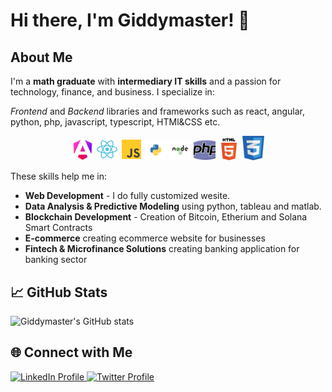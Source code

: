 # Hi there, I'm Giddymaster! 👋

## About Me
I'm a **math graduate** with **intermediary IT skills** and a passion for technology, finance, and business. I specialize in:

*Frontend* and *Backend* libraries and frameworks such as react, angular, python, php, javascript, typescript, HTMl&CSS etc.  

<p style="text-align: center;">
  <a href="angular" target="_blank"><img src="./src/images/angular.jpeg" alt="Angular" width="35"></a>
  <a href="reat" target="_blank"><img src="./src/images/react.svg" alt="React" width="35"></a>
  <a href="javascript" target="_blank"><img src="./src/images/js.svg" alt="JavaScript" width="35"></a>
  <a href="python" target="_blank"><img src="./src/images/python.png" alt="Python" width="35"></a>
  <a href="node" target="_blank"><img src="./src/images/node.png" alt="Node.js" width="35"></a>
  <a href="php" target="_blank"><img src="./src/images/php.jpeg" alt="PhP" width="35"></a>
  <a href="html" target="_blank"><img src="./src/images/html.jpeg" alt="HTML" width="35"></a>
  <a href="css" target="_blank"><img src="./src/images/css.jpeg" alt="CSS" width="35"></a>
</p>

These skills help me in:
- **Web Development** - I do fully customized wesite. 
- **Data Analysis & Predictive Modeling** using python, tableau and matlab.
- **Blockchain Development** - Creation of Bitcoin, Etherium and Solana Smart Contracts  
- **E-commerce** creating ecommerce website for businesses
- **Fintech & Microfinance Solutions** creating banking application for banking sector

## 📈 GitHub Stats
![Giddymaster's GitHub stats](https://github-readme-stats.vercel.app/api?username=Giddymaster&show_icons=true&theme=radical)  

## 🌐 Connect with Me
<p text-align="center">

<a href="https://www.linkedin.com/in/gideon-mwangi/" target="_blank">
  <img src="https://img.shields.io/badge/LinkedIn-Connect-blue?style=flat&logo=linkedin" alt="LinkedIn Profile">
</a>
<a href="https://twitter.com/Giddybrown3" target="_blank"><img src="https://img.shields.io/badge/Twitter-Follow-blue?style=flat&logo=twitter" alt="Twitter Profile">
</p>
